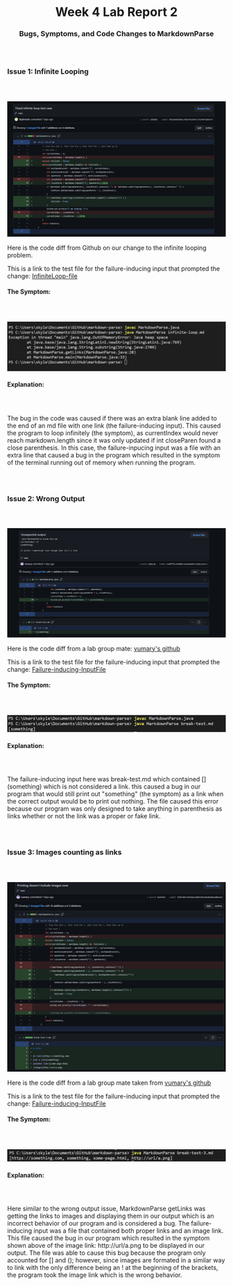<h1 align="center">
Week 4 Lab Report 2
</h1>
<h3 align= "center"> 
Bugs, Symptoms, and Code Changes to MarkdownParse
</h3>

<div style = "padding: 1em;">
</div>

### **Issue 1: Infinite Looping**

<div style = "padding: 1em;">
</div>

![InfiniteLoopingPng](Lab2Screenshots\CodeChangeDiff-InfiniteLooping.png)

Here is the code diff from Github on our change to the infinite looping problem. 

This is a link to the test file for the failure-inducing input that prompted the change: [InfiniteLoop-file](https://github.com/SkylerGoh/markdown-parse/blob/1e85d527609e80e5bf33b748a720dac0817a7b5c/infinite-loop.md)

#### **The Symptom:**

<div style = "padding: 1em;">
</div>

![SymptomInfiniteLooping](Lab2Screenshots\InfiniteLoopSymptomScreenshot.png)

#### **Explanation:**

<div style = "padding: 1em;">
</div>

The bug in the code was caused if there was an extra blank line added to the end of an md file with one link (the failure-inducing input). This caused the program to loop infinitely (the symptom), as currentIndex would never reach markdown.length since it was only updated if int closeParen found a close parenthesis. In this case, the failure-inpucing input was a file with an extra line that caused a bug in the program which resulted in the symptom of the terminal running out of memory when running the program. 

<div style = "padding: 1em;">
</div>

### **Issue 2: Wrong Output**

<div style = "padding: 1em;">
</div>

![UnexpectedOutput](Lab2Screenshots\UnexpectedOutput.png)

Here is the code diff from a lab group mate: [vumary's github](https://github.com/vumary)

This is a link to the test file for the failure-inducing input that prompted the change: [Failure-inducing-InputFile](https://github.com/SkylerGoh/markdown-parse/blob/63536f269b46f3db1065876853d4c7b5699a3ef0/break-test.md?plain=1)

#### **The Symptom:**

<div style = "padding: 1em;">
</div>

![UnexpectedOutputSymptom](Lab2Screenshots\UnexpectedOutputSymptom.png)

#### **Explanation:**

<div style = "padding: 1em;">
</div>

The failure-inducing input here was break-test.md which contained 
[] (something) which is not considered a link. this caused a bug in our program that would still print out "something" (the symptom) as a link when the correct output would be to print out nothing. The file caused this error because our program was only designed to take anything in parenthesis as links whether or not the link was a proper or fake link. 

<div style = "padding: 1em;">
</div>

### **Issue 3: Images counting as links**

<div style = "padding: 1em;">
</div>

![ImageOutput](Lab2Screenshots\ImageOutput.png)

Here is the code diff from a lab group mate taken from [vumary's github](https://github.com/vumary)

This is a link to the test file for the failure-inducing input that prompted the change: [Failure-inducing-InputFile](https://github.com/SkylerGoh/markdown-parse/blob/63536f269b46f3db1065876853d4c7b5699a3ef0/break-test-3.md?plain=1)

#### **The Symptom:**

<div style = "padding: 1em;">
</div>

![ImageOutputSymptom](Lab2Screenshots\ImageOutputSymptom.png)

#### **Explanation:**

<div style = "padding: 1em;">
</div>

Here similar to the wrong output issue, MarkdownParse getLinks was getting the links to images and displaying them in our output which is an incorrect behavior of our program and is considered a bug. The failure-inducing input was a file that contained both proper links and an image link. This file caused the bug in our program which resulted in the symptom shown above of the image link: http://url/a.png to be displayed in our output. The file was able to cause this bug because the program only accounted for [] and (); however, since images are formated in a similar way to link with the only difference being an ! at the beginning of the brackets, the program took the image link which is the wrong behavior. 

